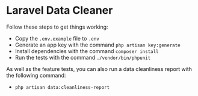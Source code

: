 # Laravel Data Cleaner

Follow these steps to get things working:

- Copy the `.env.example` file to `.env`
- Generate an app key with the command `php artisan key:generate`
- Install dependencies with the command `composer install`
- Run the tests with the command `./vendor/bin/phpunit`

As well as the feature tests, you can also run a data cleanliness report with the following command:

- `php artisan data:cleanliness-report`